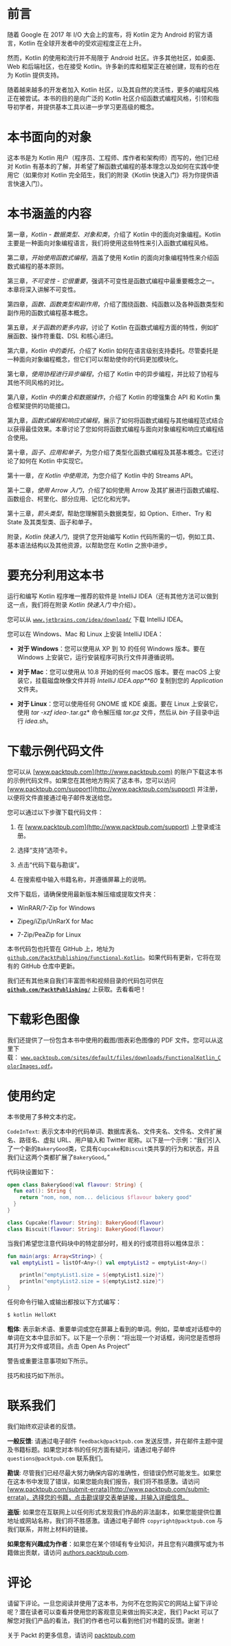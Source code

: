 # 前言

随着 Google 在 2017 年 I/O 大会上的宣布，将 Kotlin 定为 Android 的官方语言，Kotlin 在全球开发者中的受欢迎程度正在上升。

然而，Kotlin 的使用和流行并不局限于 Android 社区。许多其他社区，如桌面、Web 和后端社区，也在接受 Kotlin。许多新的库和框架正在被创建，现有的也在为 Kotlin 提供支持。

随着越来越多的开发者加入 Kotlin 社区，以及其自然的灵活性，更多的编程风格正在被尝试。本书的目的是向广泛的 Kotlin 社区介绍函数式编程风格，引领和指导初学者，并提供基本工具以进一步学习更高级的概念。

# 本书面向的对象

这本书是为 Kotlin 用户（程序员、工程师、库作者和架构师）而写的，他们已经对 Kotlin 有基本的了解，并希望了解函数式编程的基本理念以及如何在实践中使用它（如果你对 Kotlin 完全陌生，我们的附录《Kotlin 快速入门》将为你提供语言快速入门）。

# 本书涵盖的内容

第一章，*Kotlin - 数据类型、对象和类*，介绍了 Kotlin 中的面向对象编程。Kotlin 主要是一种面向对象编程语言，我们将使用这些特性来引入函数式编程风格。

第二章，*开始使用函数式编程*，涵盖了使用 Kotlin 的面向对象编程特性来介绍函数式编程的基本原则。

第三章，*不可变性 - 它很重要*，强调不可变性是函数式编程中最重要概念之一。本章将深入讲解不可变性。

第四章，*函数、函数类型和副作用*，介绍了围绕函数、纯函数以及各种函数类型和副作用的函数式编程基本概念。

第五章，*关于函数的更多内容*，讨论了 Kotlin 在函数式编程方面的特性，例如扩展函数、操作符重载、DSL 和核心递归。

第六章，*Kotlin 中的委托*，介绍了 Kotlin 如何在语言级别支持委托。尽管委托是一种面向对象编程概念，但它们可以帮助使你的代码更加模块化。

第七章，*使用协程进行异步编程*，介绍了 Kotlin 中的异步编程，并比较了协程与其他不同风格的对比。

第八章，*Kotlin 中的集合和数据操作*，介绍了 Kotlin 的增强集合 API 和 Kotlin 集合框架提供的功能接口。

第九章，*函数式编程和响应式编程*，展示了如何将函数式编程与其他编程范式结合以获得最佳效果。本章讨论了您如何将函数式编程与面向对象编程和响应式编程结合使用。

第十章，*函子、应用和单子*，为您介绍了类型化函数式编程及其基本概念。它还讨论了如何在 Kotlin 中实现它。

第十一章，*在 Kotlin 中使用流*，为您介绍了 Kotlin 中的 Streams API。

第十二章，*使用 Arrow 入门*，介绍了如何使用 Arrow 及其扩展进行函数式编程、函数组合、柯里化、部分应用、记忆化和光学。

第十三章，*箭头类型*，帮助您理解箭头数据类型，如 Option、Either、Try 和 State 及其类型类、函子和单子。

附录，*Kotlin 快速入门*，提供了您开始编写 Kotlin 代码所需的一切，例如工具、基本语法结构以及其他资源，以帮助您在 Kotlin 之旅中进步。

# 要充分利用这本书

运行和编写 Kotlin 程序唯一推荐的软件是 IntelliJ IDEA（还有其他方法可以做到这一点，我们将在附录 *Kotlin 快速入门* 中介绍）。

您可以从 [`www.jetbrains.com/idea/download/`](https://www.jetbrains.com/idea/download/) 下载 IntelliJ IDEA。

您可以在 Windows、Mac 和 Linux 上安装 IntelliJ IDEA：

+   **对于 Windows**：您可以使用从 XP 到 10 的任何 Windows 版本。要在 Windows 上安装它，运行安装程序可执行文件并遵循说明。

+   **对于 Mac**：您可以使用从 10.8 开始的任何 macOS 版本。要在 macOS 上安装它，挂载磁盘映像文件并将 *IntelliJ IDEA.app**60* 复制到您的 *Application* 文件夹。

+   **对于 Linux**：您可以使用任何 GNOME 或 KDE 桌面。要在 Linux 上安装它，使用 *tar -xzf idea-*.tar.gz* 命令解压缩 *tar.gz* 文件，然后从 *bin* 子目录中运行 *idea.sh*。

# 下载示例代码文件

您可以从 [www.packtpub.com](http://www.packtpub.com) 的账户下载这本书的示例代码文件。如果您在其他地方购买了这本书，您可以访问 [www.packtpub.com/support](http://www.packtpub.com/support) 并注册，以便将文件直接通过电子邮件发送给您。

您可以通过以下步骤下载代码文件：

1.  在 [www.packtpub.com](http://www.packtpub.com/support) 上登录或注册。

1.  选择“支持”选项卡。

1.  点击“代码下载与勘误”。

1.  在搜索框中输入书籍名称，并遵循屏幕上的说明。

文件下载后，请确保使用最新版本解压缩或提取文件夹：

+   WinRAR/7-Zip for Windows

+   Zipeg/iZip/UnRarX for Mac

+   7-Zip/PeaZip for Linux

本书代码包也托管在 GitHub 上，地址为 [`github.com/PacktPublishing/Functional-Kotlin`](https://github.com/PacktPublishing/Functional-Kotlin)。如果代码有更新，它将在现有的 GitHub 仓库中更新。

我们还有其他来自我们丰富图书和视频目录的代码包可供在 **[`github.com/PacktPublishing/`](https://github.com/PacktPublishing/)** 上获取。去看看吧！

# 下载彩色图像

我们还提供了一份包含本书中使用的截图/图表彩色图像的 PDF 文件。您可以从这里下载： [`www.packtpub.com/sites/default/files/downloads/FunctionalKotlin_ColorImages.pdf`](https://www.packtpub.com/sites/default/files/downloads/FunctionalKotlin_ColorImages.pdf)。

# 使用约定

本书使用了多种文本约定。

`CodeInText`: 表示文本中的代码单词、数据库表名、文件夹名、文件名、文件扩展名、路径名、虚拟 URL、用户输入和 Twitter 昵称。以下是一个示例：“我们引入了一个新的`BakeryGood`类，它具有`Cupcake`和`Biscuit`类共享的行为和状态，并且我们让这两个类都扩展了`BakeryGood`。”

代码块设置如下：

```kt
open class BakeryGood(val flavour: String) { 
  fun eat(): String { 
    return "nom, nom, nom... delicious $flavour bakery good" 
  } 
} 

class Cupcake(flavour: String): BakeryGood(flavour) 
class Biscuit(flavour: String): BakeryGood(flavour)
```

当我们希望您注意代码块中的特定部分时，相关的行或项目将以粗体显示：

```kt
fun main(args: Array<String>) { 
 val emptyList1 = listOf<Any>() val emptyList2 = emptyList<Any>() 

    println("emptyList1.size = ${emptyList1.size}") 
    println("emptyList2.size = ${emptyList2.size}") 
} 
```

任何命令行输入或输出都按以下方式编写：

```kt
$ kotlin HelloKt
```

**粗体**: 表示新术语、重要单词或您在屏幕上看到的单词。例如，菜单或对话框中的单词在文本中显示如下。以下是一个示例：“将出现一个对话框，询问您是否想将其打开为文件或项目。点击 Open As Project”

警告或重要注意事项如下所示。

技巧和技巧如下所示。

# 联系我们

我们始终欢迎读者的反馈。

**一般反馈**: 请通过电子邮件 `feedback@packtpub.com` 发送反馈，并在邮件主题中提及书籍标题。如果您对本书的任何方面有疑问，请通过电子邮件 `questions@packtpub.com` 联系我们。

**勘误**: 尽管我们已经尽最大努力确保内容的准确性，但错误仍然可能发生。如果您在这本书中发现了错误，如果您能向我们报告，我们将不胜感激。请访问 [www.packtpub.com/submit-errata](http://www.packtpub.com/submit-errata)，选择您的书籍，点击勘误提交表单链接，并输入详细信息。

**盗版**: 如果您在互联网上以任何形式发现我们作品的非法副本，如果您能提供位置地址或网站名称，我们将不胜感激。请通过电子邮件 `copyright@packtpub.com` 与我们联系，并附上材料的链接。

**如果您有兴趣成为作者**：如果您在某个领域有专业知识，并且您有兴趣撰写或为书籍做出贡献，请访问 [authors.packtpub.com](http://authors.packtpub.com/).

# 评论

请留下评论。一旦您阅读并使用了这本书，为何不在您购买它的网站上留下评论呢？潜在读者可以查看并使用您的客观意见来做出购买决定，我们 Packt 可以了解您对我们产品的看法，我们的作者也可以看到他们对书籍的反馈。谢谢！

关于 Packt 的更多信息，请访问 [packtpub.com](https://www.packtpub.com/)
